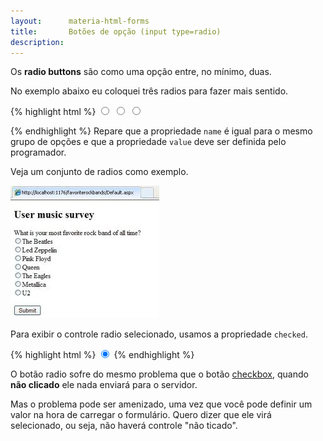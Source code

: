 ```yaml
---
layout:      materia-html-forms
title:       Botões de opção (input type=radio)
description: 
---
```


Os __radio buttons__ são como uma opção entre, no mínimo, duas.

No exemplo abaixo eu coloquei três radios para fazer mais sentido.

{% highlight html %}
<input type="radio" name="band-rock" value="beatles"/>
<input type="radio" name="band-rock" value="led-zeppelin"/>
<input type="radio" name="band-rock" value="pink-floyd"/>

{% endhighlight %}
Repare que a propriedade `name` é igual para o mesmo grupo de opções e que a propriedade `value` deve ser definida pelo
programador.

Veja um conjunto de radios como exemplo.

![Ilustração de um campo radio button](input-radio.jpg "Ilustração de um campo radio button")

Para exibir o controle radio selecionado, usamos a propriedade `checked`.

{% highlight html %}
<input type="radio" name="company" checked="checked"/>
{% endhighlight %}

O botão radio sofre do mesmo problema que o botão [checkbox](../checkbox), quando __não clicado__ ele nada enviará para o servidor.

Mas o problema pode ser amenizado, uma vez que você pode definir um valor na hora de carregar o formulário. Quero dizer que
ele virá selecionado, ou seja, não haverá controle "não ticado".